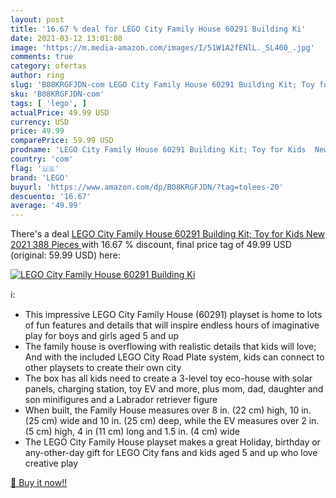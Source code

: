 ```yaml
---
layout: post
title: '16.67 % deal for LEGO City Family House 60291 Building Ki'
date: 2021-03-12 13:01:08
image: 'https://m.media-amazon.com/images/I/51W1A2fENlL._SL400_.jpg'
comments: true
category: ofertas
author: ring
slug: 'B08KRGFJDN-com LEGO City Family House 60291 Building Kit; Toy for Kids...'
sku: 'B08KRGFJDN-com'
tags: [ 'lego', ]
actualPrice: 49.99 USD
currency: USD
price: 49.99
comparePrice: 59.99 USD
prodname: 'LEGO City Family House 60291 Building Kit; Toy for Kids  New 2021  388 Pieces '
country: 'com'
flag: '🇺🇸'
brand: 'LEGO'
buyurl: 'https://www.amazon.com/dp/B08KRGFJDN/?tag=tolees-20'
descuento: '16.67'
average: '49.99'
---
```


There's a deal [LEGO City Family House 60291 Building Kit; Toy for Kids  New 2021  388 Pieces ](https://www.amazon.com/dp/B08KRGFJDN/?tag=tolees-20)  with  16.67 % discount, final price tag of  49.99 USD (original: 59.99 USD) here:

[![LEGO City Family House 60291 Building Ki](https://m.media-amazon.com/images/I/51W1A2fENlL._SL400_.jpg)](https://www.amazon.com/dp/B08KRGFJDN/?tag=tolees-20)

ℹ️:

- This impressive LEGO City Family House (60291) playset is home to lots of fun features and details that will inspire endless hours of imaginative play for boys and girls aged 5 and up
- The family house is overflowing with realistic details that kids will love; And with the included LEGO City Road Plate system, kids can connect to other playsets to create their own city
- The box has all kids need to create a 3-level toy eco-house with solar panels, charging station, toy EV and more, plus mom, dad, daughter and son minifigures and a Labrador retriever figure
- When built, the Family House measures over 8 in. (22 cm) high, 10 in. (25 cm) wide and 10 in. (25 cm) deep, while the EV measures over 2 in. (5 cm) high, 4 in (11 cm) long and 1.5 in. (4 cm) wide
- The LEGO City Family House playset makes a great Holiday, birthday or any-other-day gift for LEGO City fans and kids aged 5 and up who love creative play

[🛒 Buy it now!!](https://www.amazon.com/dp/B08KRGFJDN/?tag=tolees-20)
